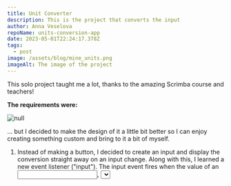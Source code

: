 ```yaml
---
title: Unit Converter
description: This is the project that converts the input
author: Anna Veselova
repoName: units-conversion-app
date: 2023-05-01T22:24:17.378Z
tags:
  - post
image: /assets/blog/mine_units.png
imageAlt: The image of the project
---
```

This solo project taught me a lot, thanks to the amazing Scrimba course and teachers! 

**The requirements were:**

![null](/assets/blog/requirments_units.png)

... but I decided to make the design of it a little bit better so I can enjoy creating something custom and bring to it a bit of myself.

1. Instead of making a button, I decided to create an input and display the conversion straight away on an input change. Along with this, I learned a new event listener ("input"). The input event fires when the value of an <input>, <select>, or <textarea> element has been changed.
2. To provide a better UI, I made the input autofocused, using the attribute of the same name.
3. In order to meet the third requirement I learned the toFixed() method, which converts a number to a specified number of decimals.
4. I found out how to make a gradient background, using the background-image CSS property. 
5. I faced one problem, which led me to new knowledge. Firstly, I repeated the same code of unit calculation and HTML rendering in the global scope and on input change. I should reassign the value of units because the input value changes and it is one of the multipliers. Instead, I created 2 functions: one is for the maths calculation and the other one is for rendering units in an HTML document. Then I invoked them twice - in the global scope and in the function when the input value changes. Thus I made my code DRYer.
6. I added an option to switch the mode to the "light" one. Firstly I created the toggle switch button, adding some icons with font awesome. Then, using the "change" event listener on an input of checkbox type, I toggled the "dark" class on elements I needed to style differently. In CSS I added the "dark" class to the corresponding elements.

**Here's how it looks in the end:**

![null](/assets/blog/light_units.png)
